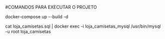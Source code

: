 #COMANDOS PARA EXECUTAR O PROJETO

docker-compose up --build -d

cat loja_camisetas.sql | docker exec -i loja_camisetas_mysql /usr/bin/mysql -u root loja_camisetas
